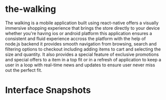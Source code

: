 # the-walking
The walking is a mobile application built using react-native offers a visually immersive shopping experience that brings the store directly to your device whether you're having ios or android platform this application ensures a consistent and fluid experience accross the platform with the help of node.js backend it provides smooth navigation from browsing, search and filtering options to checkout including adding items to cart and selecting the size and quantity. It also provides a special feature of exclusive promotions and special offers to a item in a top fit or in a refresh of application to keep a user in a loop with real-time news and updates to ensure user never miss out the perfect fit.  
# Interface Snapshots
